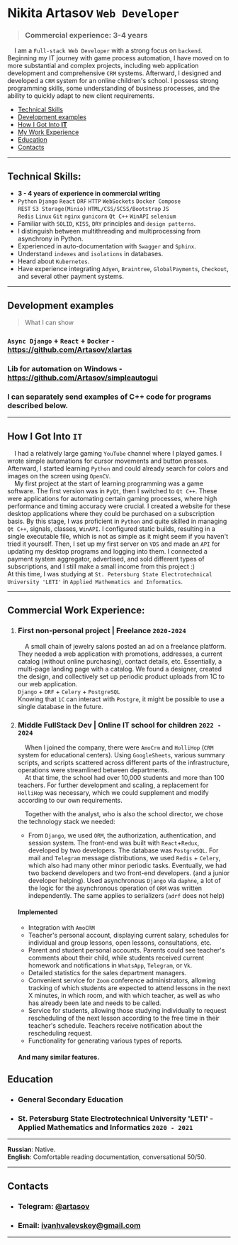 # Nikita Artasov `Web Developer`

> ### Commercial experience: 3-4 years

&nbsp;&nbsp;&nbsp;&nbsp;I am a `Full-stack Web Developer` with a strong focus on `backend`.
Beginning my IT journey with game process automation, I have moved on to more
substantial and complex projects, including web application development and comprehensive
`CRM` systems. Afterward, I designed and developed
a `CRM` system for an online children's school. I possess strong programming skills,
some understanding of business processes, and the ability to quickly adapt
to new client requirements.

* [Technical Skills](#technical-skills)
* [Development examples](#Development-examples)
* [How I Got Into **IT**](#how-i-got-into-it)
* [My Work Experience](#commercial-work-experience)
* [Education](#education)
* [Contacts](#contacts)
_______________________________________________________________

## Technical Skills:

* **3 - 4 years of experience in commercial writing**
* `Python` `Django` `React` `DRF` `HTTP` `WebSockets` `Docker Compose`<br>
  `REST` `S3 Storage(Minio)` `HTML/CSS/SCSS/Bootstrap` `JS`<br>
  `Redis` `Linux` `Git` `nginx` `gunicorn` `Qt C++` `WinAPI` `selenium`<br>
* Familiar with `SOLID`, `KISS`, `DRY` principles and `design patterns`.
* I distinguish between multithreading and multiprocessing from asynchrony in Python.
* Experienced in auto-documentation with `Swagger` and `Sphinx`.
* Understand `indexes` and `isolations` in databases.
* Heard about `Kubernetes`.
* Have experience integrating `Adyen`, `Braintree`, `GlobalPayments`,
  `Checkout`, and several other payment systems.
_______________________________________________________________
## Development examples
>What I can show

### `Async Django` + `React` + `Docker` - https://github.com/Artasov/xlartas
### Lib for automation on Windows - https://github.com/Artasov/simpleautogui
### I can separately send examples of C++ code for programs described below.
_______________________________________________________________

## How I Got Into `IT`

&nbsp;&nbsp;&nbsp;&nbsp;I had a relatively large gaming `YouTube` channel where I played games.
I wrote simple automations for cursor movements and button presses.
Afterward, I started learning `Python` and could already search for colors and images on the screen
using `OpenCV`. <br>
&nbsp;&nbsp;&nbsp;&nbsp;My first project at the start of learning programming was a game software.
The first version was in `PyQt`, then I switched to `Qt C++`.
These were applications for automating certain gaming processes, where high
performance and timing accuracy were crucial.
I created a website for these desktop applications where they could be purchased on a subscription basis.
By this stage, I was proficient in `Python` and quite skilled in managing
`Qt C++`, signals, classes, `WinAPI`. I configured static builds,
resulting in a single executable file, which is not as simple as it
might seem if you haven't tried it yourself. Then, I set up my first server
on `VDS` and made an `API` for updating my desktop programs and logging into them.
I connected a payment system aggregator, advertised, and sold different types
of subscriptions, and I still make a small income from this project :)<br>
At this time, I was studying at `St. Petersburg State Electrotechnical University 'LETI'`
in `Applied Mathematics and Informatics`.
_______________________________________________________________

## Commercial Work Experience:

1. ### First non-personal project | Freelance `2020-2024`
   &nbsp;&nbsp;&nbsp;&nbsp;A small chain of jewelry salons posted an ad on a freelance
   platform. They needed a web application with promotions, addresses, a current catalog (without online purchasing),
   contact details, etc. Essentially, a multi-page landing page with a catalog.
   We found a designer, created the design, and collectively set up periodic
   product uploads from 1C to our web application. <br>
   `Django` + `DRF` + `Celery` + `PostgreSQL`<br>
   Knowing that `1C` can interact with `Postgre`, it might be possible to use a single database in the future.


3. ### Middle FullStack Dev | Online IT school for children `2022 - 2024`

   &nbsp;&nbsp;&nbsp;&nbsp;When I joined the company,
   there were `AmoCrm` and `HolliHop` (`CRM` system for educational centers).
   Using `GoogleSheets`, various summary scripts, and scripts scattered
   across different parts of the infrastructure, operations were streamlined between departments.<br>
   &nbsp;&nbsp;&nbsp;&nbsp;At that time, the school had over 10,000 students and more than 100
   teachers. For further development and scaling,
   a replacement for `HolliHop` was necessary, which we could
   supplement and modify according to our own requirements.<br>

   &nbsp;&nbsp;&nbsp;&nbsp;Together with the analyst, who is also the
   school director, we chose the technology stack we needed:<br>

    * From `Django`, we used `ORM`, the authorization, authentication, and session system.
      The front-end was built with `React`+`Redux`, developed by two developers.
      The database was `PostgreSQL`. For mail and `Telegram` message distributions, we
      used `Redis` + `Celery`, which also had many other minor periodic tasks.
      Eventually, we had two backend developers and two front-end developers.
      (and a junior developer helping). Used asynchronous `Django` 
      via `daphne`, a lot of the logic for the asynchronous operation of `ORM` was written independently. 
      The same applies to serializers (`adrf` does not help)

   #### Implemented
    * Integration with `AmoCRM`
    * Teacher's personal account, displaying current salary,
      schedules for individual and group lessons, open
      lessons, consultations, etc.
    * Parent and student personal accounts. Parents could see teacher's comments about their child,
      while students received current homework and notifications in
      `WhatsApp`, `Telegram`, or `Vk`.
    * Detailed statistics for the sales department managers.
    * Convenient service for `Zoom` conference administrators, allowing tracking of which
      students are expected to attend lessons in the next X minutes,
      in which room, and with which teacher, as well as who has already been late
      and needs to be called.
    * Service for students, allowing those studying individually to request rescheduling of the next
      lesson according to the free time in their teacher's schedule. Teachers receive notification about
      the rescheduling request.
    * Functionality for generating various types of reports.

   #### And many similar features.

## Education

* ### General Secondary Education
* ### St. Petersburg State Electrotechnical University 'LETI' - Applied Mathematics and Informatics `2020 - 2021`
_______________________________________________________________
**Russian**: Native.<br>
**English**: Comfortable reading documentation, conversational 50/50.
_______________________________________________________________

## Contacts

* ### **Telegram**: [@artasov](https://t.me/artasov)
* ### **Email**: ivanhvalevskey@gmail.com
_______________________________________________________________